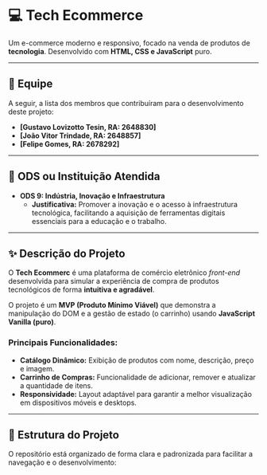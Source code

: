 # 💻 Tech Ecommerce

Um e-commerce moderno e responsivo, focado na venda de produtos de **tecnologia**. Desenvolvido com **HTML, CSS e JavaScript** puro.

---

## 👥 Equipe

A seguir, a lista dos membros que contribuíram para o desenvolvimento deste projeto:

* **[Gustavo Lovizotto Tesin, RA: 2648830]** 
* **[João Vitor Trindade, RA: 2648857]** 
* **[Felipe Gomes, RA: 2678292]** 
---

## 🎯 ODS ou Instituição Atendida

* **ODS 9: Indústria, Inovação e Infraestrutura**
    * **Justificativa:** Promover a inovação e o acesso à infraestrutura tecnológica, facilitando a aquisição de ferramentas digitais essenciais para a educação e o trabalho.

---

## ✨ Descrição do Projeto

O **Tech Ecommerc** é uma plataforma de comércio eletrônico *front-end* desenvolvida para simular a experiência de compra de produtos tecnológicos de forma **intuitiva e agradável**. 

O projeto é um **MVP (Produto Mínimo Viável)** que demonstra a manipulação do DOM e a gestão de estado (o carrinho) usando **JavaScript Vanilla (puro)**.

### Principais Funcionalidades:

* **Catálogo Dinâmico:** Exibição de produtos com nome, descrição, preço e imagem.
* **Carrinho de Compras:** Funcionalidade de adicionar, remover e atualizar a quantidade de itens.
* **Responsividade:** Layout adaptável para garantir a melhor visualização em dispositivos móveis e desktops.

---

## 📂 Estrutura do Projeto

O repositório está organizado de forma clara e padronizada para facilitar a navegação e o desenvolvimento: